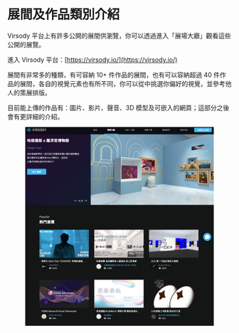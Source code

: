 # 展間及作品類別介紹

Virsody 平台上有許多公開的展間供瀏覽，你可以透過進入「展場大廳」觀看這些公開的展覽。

進入 Virsody 平台：[https://virsody.io/](https://virsody.io/)

展間有非常多的種類，有可容納 10+ 件作品的展間，也有可以容納超過 40 件作品的展間，各自的視覺元素也有所不同，你可以從中挑選你偏好的視覺，並參考他人的策展排版。

目前能上傳的作品有：圖片、影片、聲音、3D 模型及可嵌入的網頁；這部分之後會有更詳細的介紹。

<figure><img src="../.gitbook/assets/virsody.io_explore.png" alt=""><figcaption></figcaption></figure>
